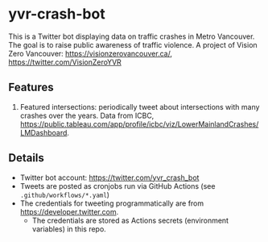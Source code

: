 # yvr-crash-bot
This is a Twitter bot displaying data on traffic crashes in Metro Vancouver. 
The goal is to raise public awareness of traffic violence.
A project of Vision Zero Vancouver: https://visionzerovancouver.ca/, https://twitter.com/VisionZeroYVR

## Features
1. Featured intersections: periodically tweet about intersections with many crashes over the years.
   Data from ICBC, https://public.tableau.com/app/profile/icbc/viz/LowerMainlandCrashes/LMDashboard.

## Details
- Twitter bot account: https://twitter.com/yvr_crash_bot
- Tweets are posted as cronjobs run via GitHub Actions (see `.github/workflows/*.yaml`)
- The credentials for tweeting programmatically are from https://developer.twitter.com.
  - The credentials are stored as Actions secrets (environment variables) in this repo.
